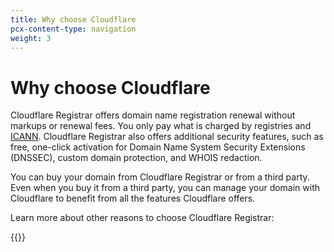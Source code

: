 ```yaml
---
title: Why choose Cloudflare
pcx-content-type: navigation
weight: 3
---
```


# Why choose Cloudflare

Cloudflare Registrar offers domain name registration renewal without markups or renewal fees. You only pay what is charged by registries and [ICANN](https://www.icann.org/). Cloudflare Registrar also offers additional security features, such as free, one-click activation for Domain Name System Security Extensions (DNSSEC), custom domain protection, and WHOIS redaction.

You can buy your domain from Cloudflare Registrar or from a third party. Even when you buy it from a third party, you can manage your domain with Cloudflare to benefit from all the features Cloudflare offers.

Learn more about other reasons to choose Cloudflare Registrar:

{{<directory-listing>}}